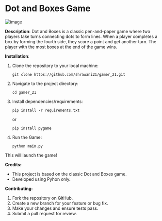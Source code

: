 # **Dot and Boxes Game**

![image](https://github.com/TonyStark-47/gamer_21/assets/73957207/a790f078-a87d-4e17-877c-f1d630de9a68)


**Description:**
Dot and Boxes is a classic pen-and-paper game where two players take turns connecting dots to form lines. When a player completes a box by forming the fourth side, they score a point and get another turn. The player with the most boxes at the end of the game wins.

**Installation:**
1. Clone the repository to your local machine:
   ```
   git clone https://github.com/shrawani21/gamer_21.git
   ```
2. Navigate to the project directory:
   ```
   cd gamer_21
   ```
3. Install dependencies/requirements:
   ```
   pip install -r requirements.txt
   ```
   or
   ```
   pip install pygame
   ```
4. Run the Game:
   ```
   python main.py
   ```
This will launch the game!

**Credits:**
- This project is based on the classic Dot and Boxes game.
- Developed using Pyhon only.

**Contributing:**
1. Fork the repository on GitHub.
2. Create a new branch for your feature or bug fix.
3. Make your changes and ensure tests pass.
4. Submit a pull request for review.
